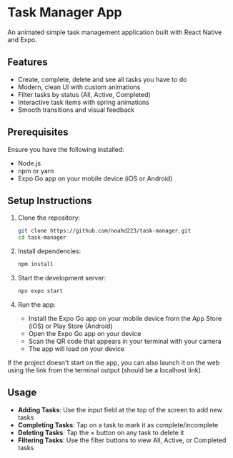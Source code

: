 # Task Manager App

An animated simple task management application built with React Native and Expo.

## Features

- Create, complete, delete and see all tasks you have to do 
- Modern, clean UI with custom animations
- Filter tasks by status (All, Active, Completed)
- Interactive task items with spring animations
- Smooth transitions and visual feedback

## Prerequisites

Ensure you have the following installed:
- Node.js
- npm or yarn
- Expo Go app on your mobile device (iOS or Android)

## Setup Instructions

1. Clone the repository:
   ```bash
   git clone https://github.com/noahd223/task-manager.git
   cd task-manager
   ```

2. Install dependencies:
   ```bash
   npm install
   ```

3. Start the development server:
   ```bash
   npx expo start
   ```

4. Run the app:
   - Install the Expo Go app on your mobile device from the App Store (iOS) or Play Store (Android)
   - Open the Expo Go app on your device
   - Scan the QR code that appears in your terminal with your camera
   - The app will load on your device

If the project doesn't start on the app, you can also launch it on the web using the link from the terminal output (should be a localhost link).

## Usage

- **Adding Tasks**: Use the input field at the top of the screen to add new tasks
- **Completing Tasks**: Tap on a task to mark it as complete/incomplete
- **Deleting Tasks**: Tap the × button on any task to delete it
- **Filtering Tasks**: Use the filter buttons to view All, Active, or Completed tasks
